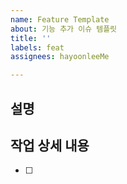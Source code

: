 ```yaml
---
name: Feature Template
about: 기능 추가 이슈 템플릿
title: ''
labels: feat
assignees: hayoonleeMe

---
```


## 설명


## 작업 상세 내용
- [ ]
